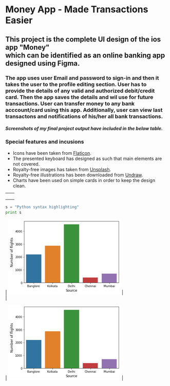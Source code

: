 # Money App - Made Transactions Easier


<h2>
This project is the complete UI design of the ios app "Money"</br>which can be identified as an online banking app designed using Figma.</h2>
<h3>The app uses user Email and password to sign-in and then it takes the user to the profile editing section. User has to provide the details of any valid and authorized debit/credit card. Then the app saves the details and wil use for future transactions. User can transfer money to any bank acccount/card using this app. Additionally, user can view last transactons and notifications of his/her all bank transactions.</h3>
<h5>Screenshots of my final project output have included in the below table.</h5>
<h3>Special features and incusions</h3>

- Icons have been taken from [Flaticon](https://flaticon.com/).
- The presented keyboard has designed as such that main elements are not covered.
- Royalty-free images has taken from [Unsplash](https://unsplash.com/).
- Royalty-free illustrations has been downloaded from [Undraw](https://undraw.com/).
- Charts have been used on simple cards in order to keep the design clean.

 |  |  | 
| :---: | :---: | 
| <p></p>
```python
s = "Python syntax highlighting"
print s
```
|  <img src="https://github.com/januka36/dataviz-flights/blob/main/Screenshots/bar1.png" width="350" title="hover text" > |  
| <p></p> |  <img src="https://github.com/januka36/dataviz-flights/blob/main/Screenshots/bar1.png" width="350" title="hover text" > |
